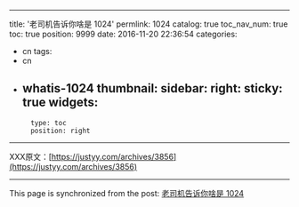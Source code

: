 
---
title: '老司机告诉你啥是 1024'
permlink: 1024
catalog: true
toc_nav_num: true
toc: true
position: 9999
date: 2016-11-20 22:36:54
categories:
- cn
tags:
- cn
- whatis-1024
thumbnail: 
sidebar:
    right:
        sticky: true
widgets:
    -
        type: toc
        position: right
---


XXX原文：[https://justyy.com/archives/3856](https://justyy.com/archives/3856)

- - -

This page is synchronized from the post: [老司机告诉你啥是 1024](https://steemit.com/@justyy/1024)

